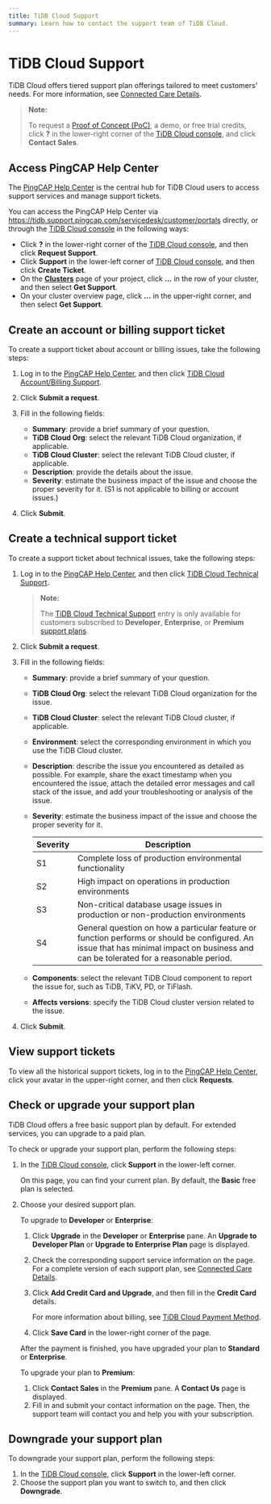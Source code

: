 ```yaml
---
title: TiDB Cloud Support
summary: Learn how to contact the support team of TiDB Cloud.
---
```


# TiDB Cloud Support

TiDB Cloud offers tiered support plan offerings tailored to meet customers' needs. For more information, see [Connected Care Details](/tidb-cloud/connected-care-detail.md).

> **Note:**
>
> To request a [Proof of Concept (PoC)](/tidb-cloud/tidb-cloud-poc.md), a demo, or free trial credits, click **?** in the lower-right corner of the [TiDB Cloud console](https://tidbcloud.com/), and click **Contact Sales**.

## Access PingCAP Help Center

The [PingCAP Help Center](https://tidb.support.pingcap.com/servicedesk/customer/portals) is the central hub for TiDB Cloud users to access support services and manage support tickets.

You can access the PingCAP Help Center via <https://tidb.support.pingcap.com/servicedesk/customer/portals> directly, or through the [TiDB Cloud console](https://tidbcloud.com/) in the following ways:

- Click **?** in the lower-right corner of the [TiDB Cloud console](https://tidbcloud.com/), and then click **Request Support**.
- Click **Support** in the lower-left corner of [TiDB Cloud console](https://tidbcloud.com/), and then click **Create Ticket**.
- On the [**Clusters**](https://tidbcloud.com/project/clusters) page of your project, click **...** in the row of your cluster, and then select **Get Support**.
- On your cluster overview page, click **...** in the upper-right corner, and then select **Get Support**.

## Create an account or billing support ticket

To create a support ticket about account or billing issues, take the following steps:

1. Log in to the [PingCAP Help Center](https://tidb.support.pingcap.com/servicedesk/customer/portals), and then click [TiDB Cloud Account/Billing Support](https://tidb.support.pingcap.com/servicedesk/customer/portal/16).
2. Click **Submit a request**.
3. Fill in the following fields:

    - **Summary**: provide a brief summary of your question.
    - **TiDB Cloud Org**: select the relevant TiDB Cloud organization, if applicable.
    - **TiDB Cloud Cluster**: select the relevant TiDB Cloud cluster, if applicable.
    - **Description**: provide the details about the issue.
    - **Severity**: estimate the business impact of the issue and choose the proper severity for it. (S1 is not applicable to billing or account issues.)

4. Click **Submit**.

## Create a technical support ticket

To create a support ticket about technical issues, take the following steps:

1. Log in to the [PingCAP Help Center](https://tidb.support.pingcap.com/servicedesk/customer/portals), and then click [TiDB Cloud Technical Support](https://tidb.support.pingcap.com/servicedesk/customer/portal/6).

    > **Note:**
    >
    > The [TiDB Cloud Technical Support](https://tidb.support.pingcap.com/servicedesk/customer/portal/6) entry is only available for customers subscribed to **Developer**, **Enterprise**, or **Premium** [support plans](/tidb-cloud/connected-care-detail.md).

2. Click **Submit a request**.

3. Fill in the following fields:

    - **Summary**: provide a brief summary of your question.
    - **TiDB Cloud Org**: select the relevant TiDB Cloud organization for the issue.
    - **TiDB Cloud Cluster**: select the relevant TiDB Cloud cluster, if applicable.
    - **Environment**: select the corresponding environment in which you use the TiDB Cloud cluster.
    - **Description**: describe the issue you encountered as detailed as possible. For example, share the exact timestamp when you encountered the issue, attach the detailed error messages and call stack of the issue, and add your troubleshooting or analysis of the issue.
    - **Severity**: estimate the business impact of the issue and choose the proper severity for it.

        | Severity | Description |
        | --- | --- |
        | S1 | Complete loss of production environmental functionality |
        | S2 | High impact on operations in production environments |
        | S3 | Non-critical database usage issues in production or non-production environments |
        | S4 | General question on how a particular feature or function performs or should be configured. An issue that has minimal impact on business and can be tolerated for a reasonable period. |

    - **Components**: select the relevant TiDB Cloud component to report the issue for, such as TiDB, TiKV, PD, or TiFlash.
    - **Affects versions**: specify the TiDB Cloud cluster version related to the issue.

4. Click **Submit**.

## View support tickets

To view all the historical support tickets, log in to the [PingCAP Help Center](https://tidb.support.pingcap.com/servicedesk/customer/portals), click your avatar in the upper-right corner, and then click **Requests**.

## Check or upgrade your support plan

TiDB Cloud offers a free basic support plan by default. For extended services, you can upgrade to a paid plan.

To check or upgrade your support plan, perform the following steps:

1. In the [TiDB Cloud console](https://tidbcloud.com/), click **Support** in the lower-left corner.

    On this page, you can find your current plan. By default, the **Basic** free plan is selected.

2. Choose your desired support plan.

    <SimpleTab>
    <div label="Upgrade to Developer or Enterprise">

    To upgrade to **Developer** or **Enterprise**:

    1. Click **Upgrade** in the **Developer** or **Enterprise** pane. An **Upgrade to Developer Plan** or **Upgrade to Enterprise Plan** page is displayed.
    2. Check the corresponding support service information on the page. For a complete version of each support plan, see [Connected Care Details](/tidb-cloud/connected-care-detail.md).
    3. Click **Add Credit Card and Upgrade**, and then fill in the **Credit Card** details.

        For more information about billing, see [TiDB Cloud Payment Method](/tidb-cloud/tidb-cloud-billing.md#payment-method).

    4. Click **Save Card** in the lower-right corner of the page.

    After the payment is finished, you have upgraded your plan to **Standard** or **Enterprise**.

    </div>
    <div label="Upgrade to Premium">

    To upgrade your plan to **Premium**:

    1. Click **Contact Sales** in the **Premium** pane. A **Contact Us** page is displayed.
    2. Fill in and submit your contact information on the page. Then, the support team will contact you and help you with your subscription.

    </div>
    </SimpleTab>

## Downgrade your support plan

To downgrade your support plan, perform the following steps:

1. In the [TiDB Cloud console](https://tidbcloud.com/), click **Support** in the lower-left corner.
2. Choose the support plan you want to switch to, and then click **Downgrade**.